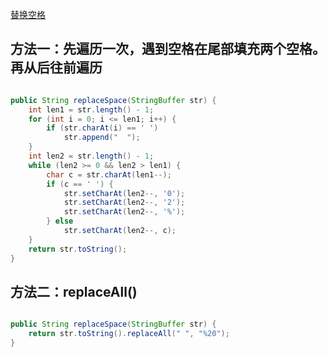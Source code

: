 [替换空格](https://www.nowcoder.com/practice/4060ac7e3e404ad1a894ef3e17650423?tpId=13&tqId=11155&tPage=1&rp=1&ru=%2Fta%2Fcoding-interviews&qru=%2Fta%2Fcoding-interviews%2Fquestion-ranking) 

## 方法一：先遍历一次，遇到空格在尾部填充两个空格。再从后往前遍历

```java

public String replaceSpace(StringBuffer str) {
    int len1 = str.length() - 1;
    for (int i = 0; i <= len1; i++) {
        if (str.charAt(i) == ' ')
            str.append("  ");
    }
    int len2 = str.length() - 1;
    while (len2 >= 0 && len2 > len1) {
        char c = str.charAt(len1--);
        if (c == ' ') {
            str.setCharAt(len2--, '0');
            str.setCharAt(len2--, '2');
            str.setCharAt(len2--, '%');
        } else
            str.setCharAt(len2--, c);
    }
    return str.toString();
}

```

## 方法二：replaceAll()

```java

public String replaceSpace(StringBuffer str) {
    return str.toString().replaceAll(" ", "%20");
}

```